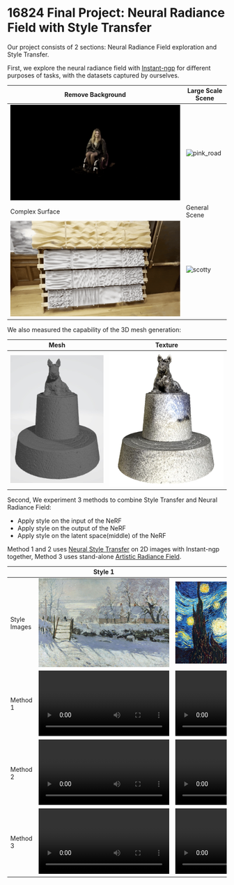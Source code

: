 # 16824 Final Project: Neural Radiance Field with Style Transfer

Our project consists of 2 sections: Neural Radiance Field exploration and Style Transfer.

First, we explore the neural radiance field with [Instant-ngp](https://github.com/NVlabs/instant-ngp) for different purposes of tasks, with the datasets captured by ourselves.

| Remove Background  |  Large Scale Scene |
|---|---|
| ![girl](/media/girl.gif)  | ![pink_road](/media/pink_road.gif)  |
| Complex Surface  |  General Scene |
|  ![concrete](/media/concrete.gif) | ![scotty](/media/scotty.gif)  |

We also measured the capability of the 3D mesh generation:

| Mesh  |  Texture |
|---|---|
| ![mesh](/media/Snipaste_2022-11-29_13-17-48.jpg) |  ![texture](/media/Snipaste_2022-11-29_13-15-08.jpg)  |

Second, We experiment 3 methods to combine Style Transfer and Neural Radiance Field:
- Apply style on the input of the NeRF
- Apply style on the output of the NeRF
- Apply style on the latent space(middle) of the NeRF

Method 1 and 2 uses [Neural Style Transfer](https://github.com/crowsonkb/style-transfer-pytorch) on 2D images with Instant-ngp together, Method 3 uses stand-alone [Artistic Radiance Field](https://github.com/Kai-46/ARF-svox2).


| | Style 1  |  Style 2 |
|-|---|---|
| Style Images | <img src="/media/135.jpg" width="400">  | <img src="/media/14.jpg" width="400"> |
| Method 1 | ![snow1](/media/scotty_style_before.mp4) | ![vangogh1](/media/scotty_style_short.mp4) |
| Method 2 | ![snow2](/media/scotty_o_snow.mp4) | ![vangogh2](/media/scotty_o_vangogh.mp4) |
| Method 3 |  ![snow3](/media/scotty_arf_snow.mp4) | ![vangogh3](/media/scotty_arf_vangogh.mp4)  |

